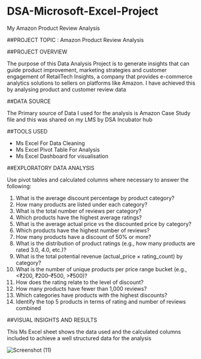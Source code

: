 # DSA-Microsoft-Excel-Project
My Amazon Product Review Analysis 

##PROJECT TOPIC : Amazon Product Review Analysis 


##PROJECT OVERVIEW

The purpose of this Data Analysis Project is to generate insights that can guide product improvement, marketing strategies and customer engagement of RetailTech Insights, a company that provides e-commerce analytics solutions to sellers on platforms like Amazon. I have achieved this by analysing product and customer review data  


##DATA SOURCE

The Primary source of Data I used for the analysis is Amazon Case Study file and this was shared on my LMS by DSA Incubator hub


##TOOLS USED

- Ms Excel For Data Cleaning
- Ms Excel Pivot Table For Analysis
- Ms Excel Dashboard for visualisation

##EXPLORATORY DATA ANALYSIS

Use pivot tables and calculated columns where necessary to answer the following:
1. What is the average discount percentage by product category?
2. How many products are listed under each category?
3. What is the total number of reviews per category?
4. Which products have the highest average ratings?
5. What is the average actual price vs the discounted price by category?
6. Which products have the highest number of reviews?
7. How many products have a discount of 50% or more?
8. What is the distribution of product ratings (e.g., how many products are rated 3.0,
4.0, etc.)?
9. What is the total potential revenue (actual_price × rating_count) by category?
10. What is the number of unique products per price range bucket (e.g., <₹200,
₹200–₹500, >₹500)?
11. How does the rating relate to the level of discount?
12. How many products have fewer than 1,000 reviews?
13. Which categories have products with the highest discounts?
14. Identify the top 5 products in terms of rating and number of reviews combined



##VISUAL INSIGHTS AND RESULTS

This Ms Excel sheet shows the data used and the calculated columns included to achieve a well structured data for the analysis

![Screenshot (11)](https://github.com/user-attachments/assets/d7953c5f-750e-4997-a003-71fca6d408a1)










